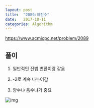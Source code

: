 ```yaml
---
layout: post
title:  "2089:이진수"
date:   2017-10-11
categories: Algorithm
---
```



<https://www.acmicpc.net/problem/2089>

## 풀이

1. 일반적인 진법 변환이랑 같음

2. -2로 계속 나누어감
3. 양수냐 음수냐가 중요 

![img](http://cfile10.uf.tistory.com/image/99B47E3359DE3510229328)
